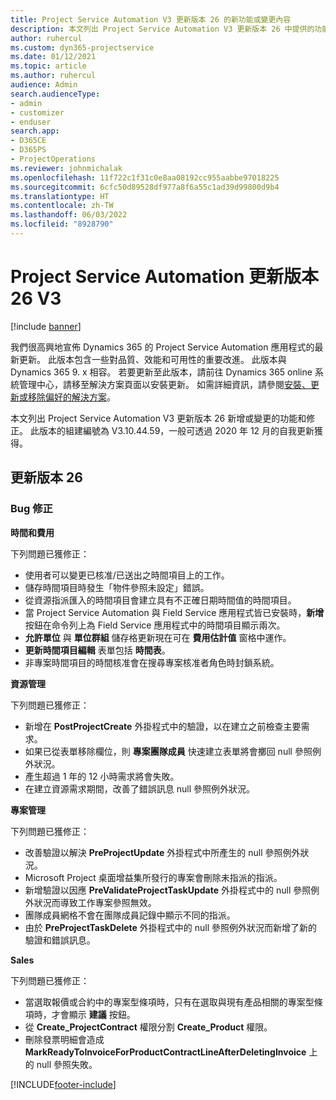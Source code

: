 ```yaml
---
title: Project Service Automation V3 更新版本 26 的新功能或變更內容
description: 本文列出 Project Service Automation V3 更新版本 26 中提供的功能和修正。
author: ruhercul
ms.custom: dyn365-projectservice
ms.date: 01/12/2021
ms.topic: article
ms.author: ruhercul
audience: Admin
search.audienceType:
- admin
- customizer
- enduser
search.app:
- D365CE
- D365PS
- ProjectOperations
ms.reviewer: johnmichalak
ms.openlocfilehash: 11f722c1f31c0e8aa08192cc955aabbe97018225
ms.sourcegitcommit: 6cfc50d89528df977a8f6a55c1ad39d99800d9b4
ms.translationtype: HT
ms.contentlocale: zh-TW
ms.lasthandoff: 06/03/2022
ms.locfileid: "8928790"
---
```

# <a name="project-service-automation-update-release-26-v3"></a>Project Service Automation 更新版本 26 V3

[!include [banner](../includes/psa-now-project-operations.md)]

我們很高興地宣佈 Dynamics 365 的 Project Service Automation 應用程式的最新更新。 此版本包含一些對品質、效能和可用性的重要改進。 此版本與 Dynamics 365 9. x 相容。 若要更新至此版本，請前往 Dynamics 365 online 系統管理中心，請移至解決方案頁面以安裝更新。 如需詳細資訊，請參閱[安裝、更新或移除偏好的解決方案](/power-platform/admin/install-remove-preferred-solution)。

本文列出 Project Service Automation V3 更新版本 26 新增或變更的功能和修正。 此版本的組建編號為 V3.10.44.59，一般可透過 2020 年 12 月的自我更新獲得。

## <a name="update-release-26"></a>更新版本 26

### <a name="bug-fixes"></a>Bug 修正

**時間和費用**

下列問題已獲修正：

- 使用者可以變更已核准/已送出之時間項目上的工作。
- 儲存時間項目時發生「物件參照未設定」錯誤。
- 從資源指派匯入的時間項目會建立具有不正確日期時間值的時間項目。
- 當 Project Service Automation 與 Field Service 應用程式皆已安裝時，**新增** 按鈕在命令列上為 Field Service 應用程式中的時間項目顯示兩次。
- **允許單位** 與 **單位群組** 儲存格更新現在可在 **費用估計值** 窗格中運作。
- **更新時間項目編輯** 表單包括 **時間表**。
- 非專案時間項目的時間核准會在搜尋專案核准者角色時封鎖系統。

**資源管理**

下列問題已獲修正：

- 新增在 **PostProjectCreate** 外掛程式中的驗證，以在建立之前檢查主要需求。
- 如果已從表單移除欄位，則 **專案團隊成員** 快速建立表單將會擲回 null 參照例外狀況。
- 產生超過 1 年的 12 小時需求將會失敗。
- 在建立資源需求期間，改善了錯誤訊息 null 參照例外狀況。

**專案管理**

下列問題已獲修正：

- 改善驗證以解決 **PreProjectUpdate** 外掛程式中所產生的 null 參照例外狀況。
- Microsoft Project 桌面增益集所發行的專案會刪除未指派的指派。
- 新增驗證以因應 **PreValidateProjectTaskUpdate** 外掛程式中的 null 參照例外狀況而導致工作專案參照無效。
- 團隊成員網格不會在團隊成員記錄中顯示不同的指派。
- 由於 **PreProjectTaskDelete** 外掛程式中的 null 參照例外狀況而新增了新的驗證和錯誤訊息。

**Sales**

下列問題已獲修正：

- 當選取報價或合約中的專案型條項時，只有在選取與現有產品相關的專案型條項時，才會顯示 **建議** 按鈕。
- 從 **Create_ProjectContract** 權限分割 **Create_Product** 權限。
- 刪除發票明細會造成 **MarkReadyToInvoiceForProductContractLineAfterDeletingInvoice** 上的 null 參照失敗。


[!INCLUDE[footer-include](../includes/footer-banner.md)]
